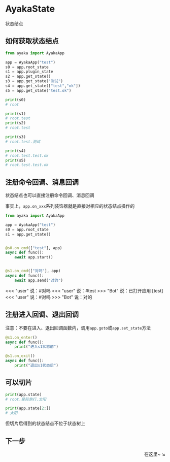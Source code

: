 # AyakaState

状态结点

## 如何获取状态结点

```py
from ayaka import AyakaApp

app = AyakaApp("test")
s0 = app.root_state
s1 = app.plugin_state
s2 = app.get_state()
s3 = app.get_state("测试")
s4 = app.get_state(["test","ok"])
s5 = app.get_state("test.ok")

print(s0)
# root

print(s1)
# root.test
print(s2)
# root.test

print(s3)
# root.test.测试

print(s4)
# root.test.test.ok
print(s5)
# root.test.test.ok
```

## 注册命令回调、消息回调

状态结点也可以直接注册命令回调、消息回调

事实上，`app.on_xxx`系列装饰器就是直接对相应的状态结点操作的

```py
from ayaka import AyakaApp

app = AyakaApp("test")
s0 = app.root_state
s1 = app.get_state()


@s0.on_cmd(["test"], app)
async def func():
    await app.start()


@s1.on_cmd(["对吗"], app)
async def func():
    await app.send("对的")
```

<div class="demo">
<<< "user" 说：#对吗
<<< "user" 说：#test
>>>  "Bot" 说：已打开应用 [test]
<<< "user" 说：#对吗
>>>  "Bot" 说：对的
</div>

## 注册进入回调、退出回调

注意：不要在进入、退出回调函数内，调用`app.goto`或`app.set_state`方法

```py
@s1.on_enter()
async def func():
    print("进入s1状态前")

@s1.on_exit()
async def func():
    print("退出s1状态后")
```

## 可以切片

```py
print(app.state)
# root.星际旅行.太阳

print(app.state[2:])
# 太阳
```

但切片后得到的状态结点不位于状态树上

## 下一步

<div align="right">
    在这里~ ↘
</div>
